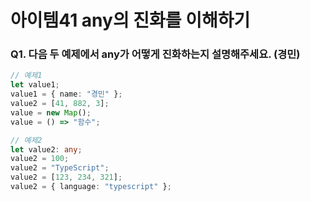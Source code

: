 # 아이템41 any의 진화를 이해하기

### Q1. 다음 두 예제에서 any가 어떻게 진화하는지 설명해주세요. (경민)

```ts
// 예제1
let value1;
value1 = { name: "경민" };
value2 = [41, 882, 3];
value = new Map();
value = () => "함수";

// 예제2
let value2: any;
value2 = 100;
value2 = "TypeScript";
value2 = [123, 234, 321];
value2 = { language: "typescript" };
```

